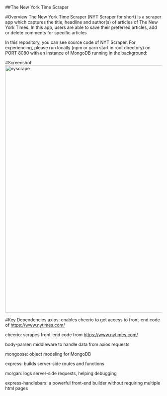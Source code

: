 ##The New York Time Scraper

#Overview
The New York Time Scraper (NYT Scraper for short) is a scraper app which captures the title, headline and author(s) of articles of The New York Times. In this app, users are able to save their preferred articles, add or delete comments for specific articles

In this repository, you can see source code of NYT Scraper. For experiencing, please run locally (npm or yarn start in root directory) on PORT 8080 with an instance of MongoDB running in the background:

#Screenshot
<img width="795" alt="nyscrape" src="https://user-images.githubusercontent.com/1817873/35687775-94aa4e4e-073d-11e8-89da-46fd4603c349.PNG">

#Key Dependencies
axios: enables cheerio to get access to front-end code of https://www.nytimes.com/

cheerio: scrapes front-end code from https://www.nytimes.com/

body-parser: middleware to handle data from axios requests

mongoose: object modeling for MongoDB 

express: builds server-side routes and functions

morgan: logs server-side requests, helping debugging

express-handlebars: a powerful front-end builder without requiring multiple html pages
